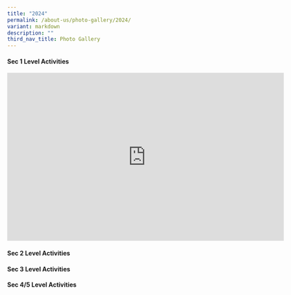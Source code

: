 ```yaml
---
title: "2024"
permalink: /about-us/photo-gallery/2024/
variant: markdown
description: ""
third_nav_title: Photo Gallery
---
```

#### Sec 1 Level Activities
<iframe allowfullscreen="true" height="389" width="640" frameborder="0" src="https://docs.google.com/presentation/d/e/2PACX-1vRnUIreIFvFmNFGOdobf09mb7ESIKnpKdV0ThKKXFbQfDA7YyN7D1A4fC6EpgCz2g/embed?start=true&amp;loop=true&amp;delayms=3000"></iframe>



#### Sec 2 Level Activities



#### Sec 3 Level Activities



#### Sec 4/5 Level Activities